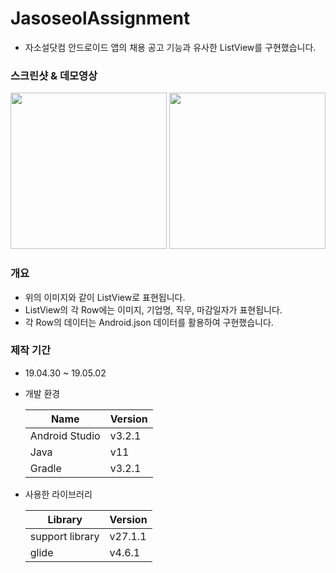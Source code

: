 # JasoseolAssignment
- 자소설닷컴 안드로이드 앱의 채용 공고 기능과 유사한 ListView를 구현했습니다.

### 스크린샷 & 데모영상

<div>
<img src="https://user-images.githubusercontent.com/23079095/57053699-be18ca00-6cca-11e9-996c-b0522f4afcea.jpeg" width="250">
<img src="https://user-images.githubusercontent.com/23079095/57053995-ca9e2200-6ccc-11e9-8f6b-e0918615b97c.gif" width= "250">
</div>

### 개요
 - 위의 이미지와 같이 ListView로 표현됩니다.
 - ListView의 각 Row에는 이미지, 기업명, 직무, 마감일자가 표현됩니다.
 - 각 Row의 데이터는 Android.json 데이터를 활용하여 구현했습니다.
 
### 제작 기간 
 - 19.04.30 ~ 19.05.02
 
- 개발 환경

  |Name|Version|
	---|---
  Android Studio | v3.2.1 
	Java | v11
  Gradle | v3.2.1

- 사용한 라이브러리

	|Library|Version|
	---|---
  support library | v27.1.1 
	glide | v4.6.1
